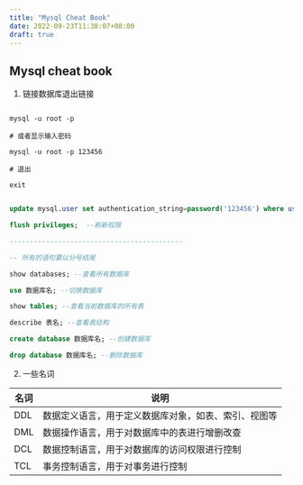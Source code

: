 ```yaml
---
title: "Mysql Cheat Book"
date: 2022-09-23T11:38:07+08:00
draft: true
---
```


## Mysql cheat book

1. 链接数据库退出链接

```shell

mysql -u root -p

# 或者显示输入密码

mysql -u root -p 123456

# 退出

exit

```

```sql

update mysql.user set authentication_string=password('123456') where user='root';  --修改密码

flush privileges;  --刷新权限

-------------------------------------------

-- 所有的语句要以分号结尾

show databases; --查看所有数据库

use 数据库名; --切换数据库

show tables; --查看当前数据库的所有表

describe 表名; --查看表结构

create database 数据库名; --创建数据库

drop database 数据库名; --删除数据库

```

2. 一些名词

| 名词 | 说明 |
| --- | --- |
|DDL|数据定义语言，用于定义数据库对象，如表、索引、视图等|
|DML|数据操作语言，用于对数据库中的表进行增删改查|
|DCL|数据控制语言，用于对数据库的访问权限进行控制|
|TCL|事务控制语言，用于对事务进行控制|
